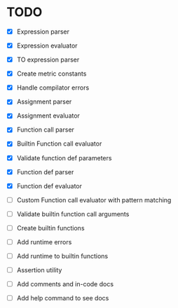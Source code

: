 # TODO

- [x] Expression parser
- [x] Expression evaluator
- [x] TO expression parser
- [x] Create metric constants
- [x] Handle compilator errors
- [x] Assignment parser
- [x] Assignment evaluator
- [x] Function call parser
- [x] Builtin Function call evaluator
- [x] Validate function def parameters
- [x] Function def parser
- [x] Function def evaluator

- [ ] Custom Function call evaluator with pattern matching
- [ ] Validate builtin function call arguments

- [ ] Create builtin functions

- [ ] Add runtime errors
- [ ] Add runtime to builtin functions
- [ ] Assertion utility

- [ ] Add comments and in-code docs
- [ ] Add help command to see docs